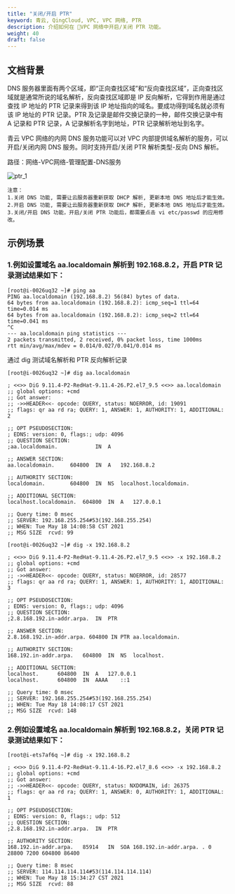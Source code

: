 ```yaml
---
title: "关闭/开启 PTR"
keyword: 青云, QingCloud, VPC, VPC 网络, PTR
description: 介绍如何在 VPC 网络中开启/关闭 PTR 功能。
weight: 40
draft: false
---
```


## 文档背景
DNS 服务器里面有两个区域，即“正向查找区域”和“反向查找区域”，正向查找区域就是通常所说的域名解析，反向查找区域即是 IP 反向解析，它得到作用是通过查找 IP 地址的 PTR 记录来得到该 IP 地址指向的域名。要成功得到域名就必须有该 IP 地址的 PTR 记录。PTR 及记录是邮件交换记录的一种，邮件交换记录中有 A 记录和 PTR 记录，A 记录解析名字到地址，PTR 记录解析地址到名字。

青云 VPC 网络的内网 DNS 服务功能可以对 VPC 内部提供域名解析的服务，可以开启/关闭内网 DNS 服务。同时支持开启/关闭 PTR 解析类型-反向 DNS 解析。

路径：网络-VPC网络-管理配置-DNS服务

![ptr_1](../_images/ptr_1.png)

`注意：`  
`1.关闭 DNS 功能, 需要让云服务器重新获取 DHCP 解析, 更新本地 DNS 地址后才能生效。`  
`2.开启 DNS 功能, 需要让云服务器重新获取 DHCP 解析, 更新本地 DNS 地址后才能生效。`  
`3.关闭/开启 DNS 功能，开启/关闭 PTR 功能后，都需要点击 vi etc/passwd 的应用修改。`  

## 示例场景
### 1.例如设置域名 aa.localdomain 解析到 192.168.8.2，开启 PTR 记录测试结果如下：

```
[root@i-0026uq32 ~]# ping aa
PING aa.localdomain (192.168.8.2) 56(84) bytes of data.
64 bytes from aa.localdomain (192.168.8.2): icmp_seq=1 ttl=64 time=0.014 ms
64 bytes from aa.localdomain (192.168.8.2): icmp_seq=2 ttl=64 time=0.041 ms
^C
--- aa.localdomain ping statistics ---
2 packets transmitted, 2 received, 0% packet loss, time 1000ms
rtt min/avg/max/mdev = 0.014/0.027/0.041/0.014 ms
```

通过 dig 测试域名解析和 PTR 反向解析记录

```
[root@i-0026uq32 ~]# dig aa.localdomain

; <<>> DiG 9.11.4-P2-RedHat-9.11.4-26.P2.el7_9.5 <<>> aa.localdomain
;; global options: +cmd
;; Got answer:
;; ->>HEADER<<- opcode: QUERY, status: NOERROR, id: 19091
;; flags: qr aa rd ra; QUERY: 1, ANSWER: 1, AUTHORITY: 1, ADDITIONAL: 2

;; OPT PSEUDOSECTION:
; EDNS: version: 0, flags:; udp: 4096
;; QUESTION SECTION:
;aa.localdomain.			IN	A

;; ANSWER SECTION:
aa.localdomain.		604800	IN	A	192.168.8.2

;; AUTHORITY SECTION:
localdomain.		604800	IN	NS	localhost.localdomain.

;; ADDITIONAL SECTION:
localhost.localdomain.	604800	IN	A	127.0.0.1

;; Query time: 0 msec
;; SERVER: 192.168.255.254#53(192.168.255.254)
;; WHEN: Tue May 18 14:08:58 CST 2021
;; MSG SIZE  rcvd: 99

```

```
[root@i-0026uq32 ~]# dig -x 192.168.8.2

; <<>> DiG 9.11.4-P2-RedHat-9.11.4-26.P2.el7_9.5 <<>> -x 192.168.8.2
;; global options: +cmd
;; Got answer:
;; ->>HEADER<<- opcode: QUERY, status: NOERROR, id: 28577
;; flags: qr aa rd ra; QUERY: 1, ANSWER: 1, AUTHORITY: 1, ADDITIONAL: 3

;; OPT PSEUDOSECTION:
; EDNS: version: 0, flags:; udp: 4096
;; QUESTION SECTION:
;2.8.168.192.in-addr.arpa.	IN	PTR

;; ANSWER SECTION:
2.8.168.192.in-addr.arpa. 604800 IN	PTR	aa.localdomain.

;; AUTHORITY SECTION:
168.192.in-addr.arpa.	604800	IN	NS	localhost.

;; ADDITIONAL SECTION:
localhost.		604800	IN	A	127.0.0.1
localhost.		604800	IN	AAAA	::1

;; Query time: 0 msec
;; SERVER: 192.168.255.254#53(192.168.255.254)
;; WHEN: Tue May 18 14:08:17 CST 2021
;; MSG SIZE  rcvd: 148
```

### 2.例如设置域名 aa.localdomain 解析到 192.168.8.2，关闭 PTR 记录测试结果如下：

```
[root@i-ets7af6q ~]# dig -x 192.168.8.2

; <<>> DiG 9.11.4-P2-RedHat-9.11.4-16.P2.el7_8.6 <<>> -x 192.168.8.2
;; global options: +cmd
;; Got answer:
;; ->>HEADER<<- opcode: QUERY, status: NXDOMAIN, id: 26375
;; flags: qr aa rd ra; QUERY: 1, ANSWER: 0, AUTHORITY: 1, ADDITIONAL: 1

;; OPT PSEUDOSECTION:
; EDNS: version: 0, flags:; udp: 512
;; QUESTION SECTION:
;2.8.168.192.in-addr.arpa.	IN	PTR

;; AUTHORITY SECTION:
168.192.in-addr.arpa.	85914	IN	SOA	168.192.in-addr.arpa. . 0 28800 7200 604800 86400

;; Query time: 8 msec
;; SERVER: 114.114.114.114#53(114.114.114.114)
;; WHEN: Tue May 18 15:34:27 CST 2021
;; MSG SIZE  rcvd: 88

```

